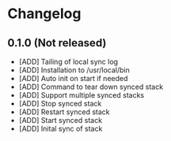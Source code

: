 # Changelog

## 0.1.0 (Not released)

* [ADD] Tailing of local sync log
* [ADD] Installation to /usr/local/bin
* [ADD] Auto init on start if needed
* [ADD] Command to tear down synced stack
* [ADD] Support multiple synced stacks
* [ADD] Stop synced stack
* [ADD] Restart synced stack
* [ADD] Start synced stack
* [ADD] Inital sync of stack
